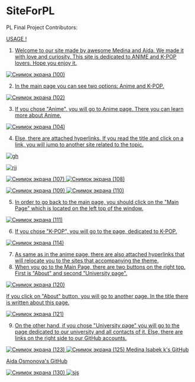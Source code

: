 # SiteForPL
PL Final Project 
Contributors:
<p><a href= "https://github.com/MedinaIsabekova" </a></p>

USAGE !


1.  Welcome to our site made by awesome Medina and Aida. We made it with love and curiosity. 
This site is dedicated to ANIME and K-POP lovers. Hope you enjoy it.

![Снимок экрана (100)](https://user-images.githubusercontent.com/73512902/102732178-32065b00-4364-11eb-9337-4d6bac9d239d.png)


2. In the main page you can see two options: Anime and K-POP.

![Снимок экрана (102)](https://user-images.githubusercontent.com/73512902/102732338-a5a86800-4364-11eb-82b3-9ae02a05560b.png)


3. If you chose "Anime", you will go to Anime page. There you can learn more about Anime.

![Снимок экрана (104)](https://user-images.githubusercontent.com/73512902/102732509-1ea7bf80-4365-11eb-8b3b-8b7cb500b824.png)


4. Else, there are attached hyperlinks. If you read the title and click on a link, you will jump to another site related to the topic.

![gh](https://user-images.githubusercontent.com/73512902/102732899-0dab7e00-4366-11eb-9ab5-9dd9cfb4897d.png)

![rjj](https://user-images.githubusercontent.com/73512902/102732917-18661300-4366-11eb-9155-5f6e8b5e5b97.png)

![Снимок экрана (107)](https://user-images.githubusercontent.com/73512902/102732930-21ef7b00-4366-11eb-90f2-9e8e49bb90e5.png) ![Снимок экрана (108)](https://user-images.githubusercontent.com/73512902/102732931-22881180-4366-11eb-839b-565a03439161.png)

![Снимок экрана (109)](https://user-images.githubusercontent.com/73512902/102732938-26b42f00-4366-11eb-9366-ee941c32b8d0.png) ![Снимок экрана (110)](https://user-images.githubusercontent.com/73512902/102732947-2caa1000-4366-11eb-9593-8986372d62f8.png)


5. In order to go back to the main page, you should click on the "Main Page" which is located on the left top of the window.

![Снимок экрана (111)](https://user-images.githubusercontent.com/73512902/102733183-cd98cb00-4366-11eb-80b1-92485034848d.png)


6. If you chose "K-POP", you will go to the page, dedicated to K-POP.

![Снимок экрана (114)](https://user-images.githubusercontent.com/73512902/102733379-60396a00-4367-11eb-88c6-2e7fb93ca034.png)


7. As same as in the anime page, there are also attached hyperlinks that will relocate you to the sites that accompanying the theme.
8. When you go to the Main Page, there are two buttons on the right top. First is "About" and second "University page".

![Снимок экрана (120)](https://user-images.githubusercontent.com/73512902/102733792-6419bc00-4368-11eb-937b-412eb5d824bc.png)


If you click on "About" button, you will go to another page. In the title there is written about this page.

![Снимок экрана (121)](https://user-images.githubusercontent.com/73512902/102733802-6a0f9d00-4368-11eb-98a8-178feff61399.png)


9. On the other hand, if you chose "University page" you will go to the page dedicated to our university and all contacts of it. Else, there are links on the right side to our GitHub accounts.

![Снимок экрана (123)](https://user-images.githubusercontent.com/73512902/102734243-8eb84480-4369-11eb-8ede-b100e3243c64.png) ![Снимок экрана (125)](https://user-images.githubusercontent.com/73512902/102734477-17cf7b80-436a-11eb-95f6-b307ce3185a1.png)
Medina Isabek k's GitHub


Aida Osmonova's GitHub

![Снимок экрана (130)](https://user-images.githubusercontent.com/73512902/102734480-1aca6c00-436a-11eb-8e23-8cb703e4ed12.png) ![sjs](https://user-images.githubusercontent.com/73512902/102734702-ae03a180-436a-11eb-8478-06b530cec380.png)


